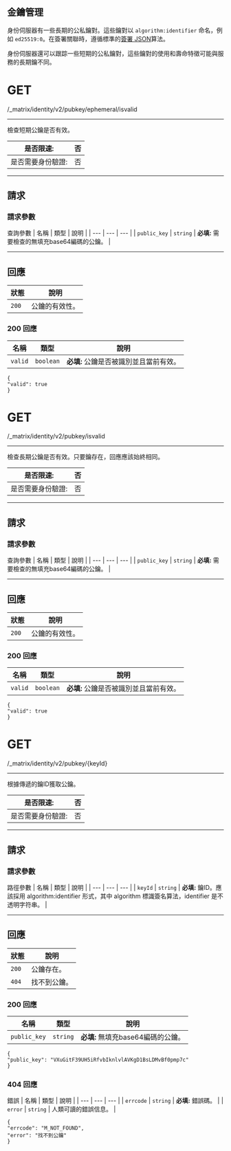 ## 金鑰管理

身份伺服器有一些長期的公私鑰對。這些鑰對以 `algorithm:identifier` 命名，例如 `ed25519:0`。在簽署關聯時，遵循標準的[簽署 JSON](https://spec.matrix.org/v1.11/appendices#signing-json)算法。

身份伺服器還可以跟踪一些短期的公私鑰對，這些鑰對的使用和壽命特徵可能與服務的長期鑰不同。

# GET
/_matrix/identity/v2/pubkey/ephemeral/isvalid

---

檢查短期公鑰是否有效。

| 是否限速: | 否 |
| --- | --- |
| 是否需要身份驗證: | 否 |

---

## 請求

### 請求參數

查詢參數
| 名稱 | 類型 | 說明 |
| --- | --- | --- |
| `public_key` | `string` | **必填:** 需要檢查的無填充base64編碼的公鑰。 |

---

## 回應

| 狀態 | 說明 |
| --- | --- |
| `200` | 公鑰的有效性。 |

### 200 回應

| 名稱 | 類型 | 說明 |
| --- | --- | --- |
| `valid` | `boolean` | **必填:** 公鑰是否被識別並且當前有效。 |
```
{
"valid": true
}
```


# GET
/_matrix/identity/v2/pubkey/isvalid

---

檢查長期公鑰是否有效。只要鑰存在，回應應該始終相同。

| 是否限速: | 否 |
| --- | --- |
| 是否需要身份驗證: | 否 |

---

## 請求

### 請求參數

查詢參數
| 名稱 | 類型 | 說明 |
| --- | --- | --- |
| `public_key` | `string` | **必填:** 需要檢查的無填充base64編碼的公鑰。 |

---

## 回應

| 狀態 | 說明 |
| --- | --- |
| `200` | 公鑰的有效性。 |

### 200 回應

| 名稱 | 類型 | 說明 |
| --- | --- | --- |
| `valid` | `boolean` | **必填:** 公鑰是否被識別並且當前有效。 |

```
{
"valid": true
}
```


# GET
/_matrix/identity/v2/pubkey/{keyId}

---

根據傳遞的鑰ID獲取公鑰。

| 是否限速: | 否 |
| --- | --- |
| 是否需要身份驗證: | 否 |

---

## 請求

### 請求參數

路徑參數
| 名稱 | 類型 | 說明 |
| --- | --- | --- |
| `keyId` | `string` | **必填:** 鑰ID。應該採用 algorithm:identifier 形式，其中 algorithm 標識簽名算法，identifier 是不透明字符串。 |

---

## 回應

| 狀態 | 說明 |
| --- | --- |
| `200` | 公鑰存在。 |
| `404` | 找不到公鑰。 |

### 200 回應

| 名稱 | 類型 | 說明 |
| --- | --- | --- |
| `public_key` | `string` | **必填:** 無填充base64編碼的公鑰。 |

```
{
"public_key": "VXuGitF39UH5iRfvbIknlvlAVKgD1BsLDMvBf0pmp7c"
}
```


### 404 回應

錯誤
| 名稱 | 類型 | 說明 |
| --- | --- | --- |
| `errcode` | `string` | **必填:** 錯誤碼。 |
| `error` | `string` | 人類可讀的錯誤信息。 |

```
{
"errcode": "M_NOT_FOUND",
"error": "找不到公鑰"
}
```


